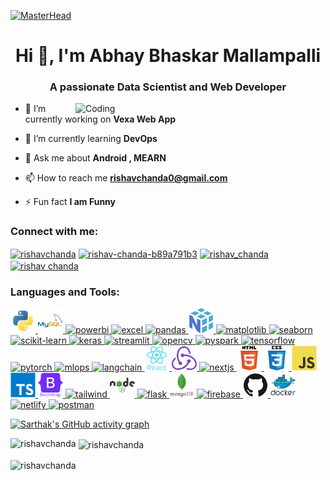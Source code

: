 [![MasterHead](https://firebasestorage.googleapis.com/v0/b/flexi-coding.appspot.com/o/dempgi7-520f8d5f-63d4-4453-8822-dbc149ae27f8.gif?alt=media&token=91c0c7b2-93c3-4029-b011-1a8703c5730d)](https://github.com/AbhayBhaskar1)
<h1 align="center">Hi 👋, I'm Abhay Bhaskar Mallampalli</h1>
<h3 align="center">A passionate Data Scientist and Web Developer</h3>
<img align="right" alt="Coding" width="400" src="https://cdn.dribbble.com/users/1162077/screenshots/3848914/programmer.gif">

- 🔭 I’m currently working on **Vexa Web App**

- 🌱 I’m currently learning **DevOps**

- 💬 Ask me about **Android , MEARN**

- 📫 How to reach me **rishavchanda0@gmail.com**

- ⚡ Fun fact **I am Funny**

<h3 align="left">Connect with me:</h3>
<p align="left">
<a href="https://twitter.com/rishavchanda" target="blank"><img align="center" src="https://raw.githubusercontent.com/rahuldkjain/github-profile-readme-generator/master/src/images/icons/Social/twitter.svg" alt="rishavchanda" height="30" width="40" /></a>
<a href="https://linkedin.com/in/rishav-chanda-b89a791b3" target="blank"><img align="center" src="https://raw.githubusercontent.com/rahuldkjain/github-profile-readme-generator/master/src/images/icons/Social/linked-in-alt.svg" alt="rishav-chanda-b89a791b3" height="30" width="40" /></a>
<a href="https://instagram.com/rishav_chanda" target="blank"><img align="center" src="https://raw.githubusercontent.com/rahuldkjain/github-profile-readme-generator/master/src/images/icons/Social/instagram.svg" alt="rishav_chanda" height="30" width="40" /></a>
<a href="https://www.youtube.com/c/rishav chanda" target="blank"><img align="center" src="https://raw.githubusercontent.com/rahuldkjain/github-profile-readme-generator/master/src/images/icons/Social/youtube.svg" alt="rishav chanda" height="30" width="40" /></a>
</p>

<h3 align="left">Languages and Tools:</h3>
<p align="left"> <a href="https://www.python.org" target="_blank" rel="noreferrer"> 
  <img src="https://raw.githubusercontent.com/devicons/devicon/master/icons/python/python-original.svg" alt="python" width="40" height="40"/> 
</a>
<a href="https://www.mysql.com/" target="_blank" rel="noreferrer"> 
  <img src="https://raw.githubusercontent.com/devicons/devicon/master/icons/mysql/mysql-original-wordmark.svg" alt="mysql" width="40" height="40"/> 
</a>
<a href="https://powerbi.microsoft.com/" target="_blank" rel="noreferrer"> 
  <img src="https://upload.wikimedia.org/wikipedia/commons/c/cf/New_Power_BI_Logo.svg" alt="powerbi" width="40" height="40"/> 
</a>
<a href="https://www.microsoft.com/en-us/microsoft-365/excel" target="_blank" rel="noreferrer"> 
  <img src="https://cdn.worldvectorlogo.com/logos/microsoft-excel-2013.svg" alt="excel" width="40" height="40"/> 
</a>
<a href="https://pandas.pydata.org/" target="_blank" rel="noreferrer"> 
  <img src="https://pandas.pydata.org/static/img/pandas_white.svg" alt="pandas" width="40" height="40"/> 
</a>
<a href="https://numpy.org/" target="_blank" rel="noreferrer"> 
  <img src="https://raw.githubusercontent.com/devicons/devicon/master/icons/numpy/numpy-original.svg" alt="numpy" width="40" height="40"/> 
</a>
<a href="https://matplotlib.org/" target="_blank" rel="noreferrer"> 
  <img src="https://matplotlib.org/stable/_static/images/logo2.svg" alt="matplotlib" width="40" height="40"/> 
</a>
<a href="https://seaborn.pydata.org/" target="_blank" rel="noreferrer"> 
  <img src="https://seaborn.pydata.org/_images/logo-tall-lightbg.svg" alt="seaborn" width="40" height="40"/> 
</a>
<a href="https://scikit-learn.org/" target="_blank" rel="noreferrer"> 
  <img src="https://upload.wikimedia.org/wikipedia/commons/0/05/Scikit_learn_logo_small.svg" alt="scikit-learn" width="40" height="40"/> 
</a>
<a href="https://keras.io/" target="_blank" rel="noreferrer"> 
  <img src="https://upload.wikimedia.org/wikipedia/commons/a/ae/Keras_logo.svg" alt="keras" width="40" height="40"/> 
</a>
<a href="https://streamlit.io/" target="_blank" rel="noreferrer"> 
  <img src="https://streamlit.io/images/brand/streamlit-logo-primary-colormark-darktext.png" alt="streamlit" width="40" height="40"/> 
</a>
<a href="https://opencv.org/" target="_blank" rel="noreferrer"> 
  <img src="https://www.vectorlogo.zone/logos/opencv/opencv-icon.svg" alt="opencv" width="40" height="40"/> 
</a>
<a href="https://spark.apache.org/" target="_blank" rel="noreferrer"> 
  <img src="https://spark.apache.org/images/spark-logo-trademark.png" alt="pyspark" width="40" height="40"/> 
</a>
<a href="https://www.tensorflow.org" target="_blank" rel="noreferrer"> 
  <img src="https://www.vectorlogo.zone/logos/tensorflow/tensorflow-icon.svg" alt="tensorflow" width="40" height="40"/> 
</a>
<a href="https://pytorch.org/" target="_blank" rel="noreferrer"> 
  <img src="https://upload.wikimedia.org/wikipedia/commons/1/10/PyTorch_logo_icon.svg" alt="pytorch" width="40" height="40"/> 
</a>
<a href="https://ml-ops.org/" target="_blank" rel="noreferrer"> 
  <img src="https://ml-ops.org/img/mlops.svg" alt="mlops" width="40" height="40"/> 
</a>
<a href="https://www.langchain.com/" target="_blank" rel="noreferrer"> 
  <img src="https://www.langchain.com/logo.svg" alt="langchain" width="40" height="40"/> 
</a>
<a href="https://reactjs.org/" target="_blank" rel="noreferrer"> 
  <img src="https://raw.githubusercontent.com/devicons/devicon/master/icons/react/react-original-wordmark.svg" alt="react" width="40" height="40"/> 
</a>
<a href="https://redux.js.org" target="_blank" rel="noreferrer"> 
  <img src="https://raw.githubusercontent.com/devicons/devicon/master/icons/redux/redux-original.svg" alt="redux" width="40" height="40"/> 
</a>
<a href="https://nextjs.org/" target="_blank" rel="noreferrer"> 
  <img src="https://cdn.worldvectorlogo.com/logos/nextjs-2.svg" alt="nextjs" width="40" height="40"/> 
</a>
<a href="https://www.w3.org/html/" target="_blank" rel="noreferrer"> 
  <img src="https://raw.githubusercontent.com/devicons/devicon/master/icons/html5/html5-original-wordmark.svg" alt="html5" width="40" height="40"/> 
</a>
<a href="https://www.w3schools.com/css/" target="_blank" rel="noreferrer"> 
  <img src="https://raw.githubusercontent.com/devicons/devicon/master/icons/css3/css3-original-wordmark.svg" alt="css3" width="40" height="40"/> 
</a>
<a href="https://developer.mozilla.org/en-US/docs/Web/JavaScript" target="_blank" rel="noreferrer"> 
  <img src="https://raw.githubusercontent.com/devicons/devicon/master/icons/javascript/javascript-original.svg" alt="javascript" width="40" height="40"/> 
</a>
<a href="https://www.typescriptlang.org/" target="_blank" rel="noreferrer"> 
  <img src="https://raw.githubusercontent.com/devicons/devicon/master/icons/typescript/typescript-original.svg" alt="typescript" width="40" height="40"/> 
</a>
<a href="https://getbootstrap.com" target="_blank" rel="noreferrer"> 
  <img src="https://raw.githubusercontent.com/devicons/devicon/master/icons/bootstrap/bootstrap-plain-wordmark.svg" alt="bootstrap" width="40" height="40"/> 
</a>
<a href="https://tailwindcss.com/" target="_blank" rel="noreferrer"> 
  <img src="https://www.vectorlogo.zone/logos/tailwindcss/tailwindcss-icon.svg" alt="tailwind" width="40" height="40"/> 
</a>
<a href="https://nodejs.org" target="_blank" rel="noreferrer"> 
  <img src="https://raw.githubusercontent.com/devicons/devicon/master/icons/nodejs/nodejs-original-wordmark.svg" alt="nodejs" width="40" height="40"/> 
</a>
<a href="https://flask.palletsprojects.com/" target="_blank" rel="noreferrer"> 
  <img src="https://www.vectorlogo.zone/logos/pocoo_flask/pocoo_flask-icon.svg" alt="flask" width="40" height="40"/> 
</a>
<a href="https://www.mongodb.com/" target="_blank" rel="noreferrer"> 
  <img src="https://raw.githubusercontent.com/devicons/devicon/master/icons/mongodb/mongodb-original-wordmark.svg" alt="mongodb" width="40" height="40"/> 
</a>
<a href="https://firebase.google.com/" target="_blank" rel="noreferrer"> 
  <img src="https://www.vectorlogo.zone/logos/firebase/firebase-icon.svg" alt="firebase" width="40" height="40"/> 
</a>
<a href="https://github.com/" target="_blank" rel="noreferrer"> 
  <img src="https://raw.githubusercontent.com/devicons/devicon/master/icons/github/github-original.svg" alt="github" width="40" height="40"/> 
</a>
<a href="https://www.docker.com/" target="_blank" rel="noreferrer"> 
  <img src="https://raw.githubusercontent.com/devicons/devicon/master/icons/docker/docker-original-wordmark.svg" alt="docker" width="40" height="40"/> 
</a>
<a href="https://www.netlify.com/" target="_blank" rel="noreferrer"> 
  <img src="https://www.vectorlogo.zone/logos/netlify/netlify-icon.svg" alt="netlify" width="40" height="40"/> 
</a>
<a href="https://www.postman.com/" target="_blank" rel="noreferrer"> 
  <img src="https://www.vectorlogo.zone/logos/getpostman/getpostman-icon.svg" alt="postman" width="40" height="40"/> 
</a>
 </p>

[![Sarthak's GitHub activity graph](https://activity-graph.herokuapp.com/graph?username=rishavchanda&&theme=xcode)](https://github.com/rishavchanda)

<p><img align="left" src="https://github-readme-stats.vercel.app/api/top-langs?username=rishavchanda&show_icons=true&locale=en&layout=compact&theme=tokyonight" alt="rishavchanda" /></p>

<p>&nbsp;<img align="center" src="https://github-readme-stats.vercel.app/api?username=rishavchanda&show_icons=true&locale=en&theme=tokyonight" alt="rishavchanda" /></p>

<p><img align="center" src="https://github-readme-streak-stats.herokuapp.com/?user=rishavchanda&&theme=tokyonight" alt="rishavchanda" /></p>
